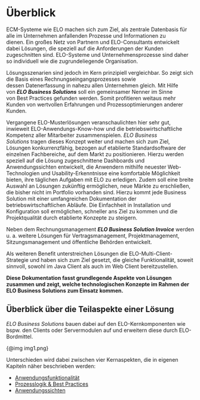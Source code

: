 # Überblick

​​​​​​​​​​​​ECM-Systeme wie ELO machen sich zum Ziel, als zentrale Datenbasis für alle im Unternehmen anfallenden Prozesse und Informationen zu dienen.&nbsp;Ein großes Netz von Partnern und ELO-Consultants entwickelt dabei Lösungen, die speziell auf die Anforderungen der Kunden zugeschnitten sind. ELO-Systeme und Unternehmensprozesse sind daher so individuell wie die zugrundeliegende Organisation.&nbsp;

Lösungsszenarien sind jedoch im Kern prinzipiell vergleichbar. So zeigt sich die Basis eines Rechnungseingangsprozesses sowie dessen&nbsp;Datenerfassung in nahezu allen Unternehmen gleich. Mit Hilfe von&nbsp;<span
style='font-weight:bold;font-style:italic'>ELO Business Solutions</span>&nbsp;soll ein gemeinsamer Nenner im Sinne von&nbsp;Best Practices&nbsp;gefunden werden. Somit&nbsp;profitieren weitaus mehr Kunden von wertvollen&nbsp;Erfahrungen und Prozessoptimierungen anderer Kunden.&nbsp;

Vergangene ELO-Musterlösungen veranschaulichten hier sehr gut, inwieweit ELO-Anwendungs-Know-how und die betriebswirtschaftliche Kompetenz aller Mitarbeiter zusammenspielen.<span
style='font-style:italic'>&nbsp;ELO&nbsp;Business Solutions</span>&nbsp;tragen dieses Konzept weiter und machen sich zum Ziel, Lösungen&nbsp;konkurrenzfähig, bezogen auf etablierte Standardsoftware der einzelnen Fachbereiche, auf dem Markt zu positionieren. Hierzu werden speziell auf die Lösung zugeschnittene&nbsp;Dashboards und Anwendungssichten&nbsp;entwickelt, die Anwendern&nbsp;mithilfe neuester Web-Technologien und Usability-Erkenntnisse eine komfortable Möglichkeit bieten, ihre täglichen Aufgaben mit&nbsp;ELO zu erledigen.&nbsp;Zudem soll eine breite Auswahl an Lösungen zukünftig ermöglichen, neue Märkte zu erschließen, die bisher nicht im Portfolio vorhanden sind. Hierzu kommt jede Business Solution mit einer umfangreichen Dokumentation der betriebswirtschaftlichen Abläufe. Die Einfachheit in Installation und Konfiguration soll ermöglichen, schneller ans Ziel zu kommen und die Projektqualität durch etablierte Konzepte&nbsp;zu steigern.&nbsp;

​Neben dem Rechnungsmanagement <span
style='font-weight:bold;font-style:italic'>ELO Business Solution Invoice</span> werden u. a.&nbsp;weitere Lösungen&nbsp;​für Vertragsmanagement, Projektmanagement, Sitzungsmanagement und öffentliche Behörden entwickelt.

Als weiteren Benefit unterstreichen Lösungen die ELO-Multi-Client-Strategie und haben sich zum Ziel gesetzt, die gleiche Funktionalität, soweit sinnvoll, sowohl im Java Client als auch im Web Client bereitzustellen.

<span
style='font-weight:bold'>Diese Dokumentation fasst grundlegende Aspekte von Lösungen zusammen und zeigt, welche technologischen Konzepte im Rahmen der ELO Business Solutions zum Einsatz kommen.</span>

## Überblick über die Teilaspekte einer Lösung

<span
style='font-style:italic'>ELO Business Solutions</span> bauen dabei auf den ELO-Kernkomponenten wie bspw. den Clients oder Servermodulen auf und erweitern diese durch ELO-Bordmittel.

{@img img1.png}

Unterschieden wird dabei zwischen vier Kernaspekten, die in eigenen Kapiteln näher beschrieben werden:

*   <a
href="#!/guide/p747E8A22_8C2B_4F4F_898C_98D609888B8F">Anwendungsfunktionalität</a>
*   <a
href="#!/guide/pFFEB6EFB_02D3_4021_AA24_B01A341AB400">Prozesslogik &amp; Best Practices</a>
*   <a
href="#!/guide/p93FE2A76_D9E9_40E2_8E64_B6FF8DBE6EE8">Anwendungssichten</a>








